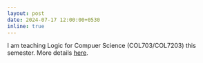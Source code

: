 ```yaml
---
layout: post
date: 2024-07-17 12:00:00+0530
inline: true
---
```


I am teaching Logic for Compuer Science (COL703/COL7203) this semester. More details <a href="../courses/col703-jul25" target="_blank">here</a>.
